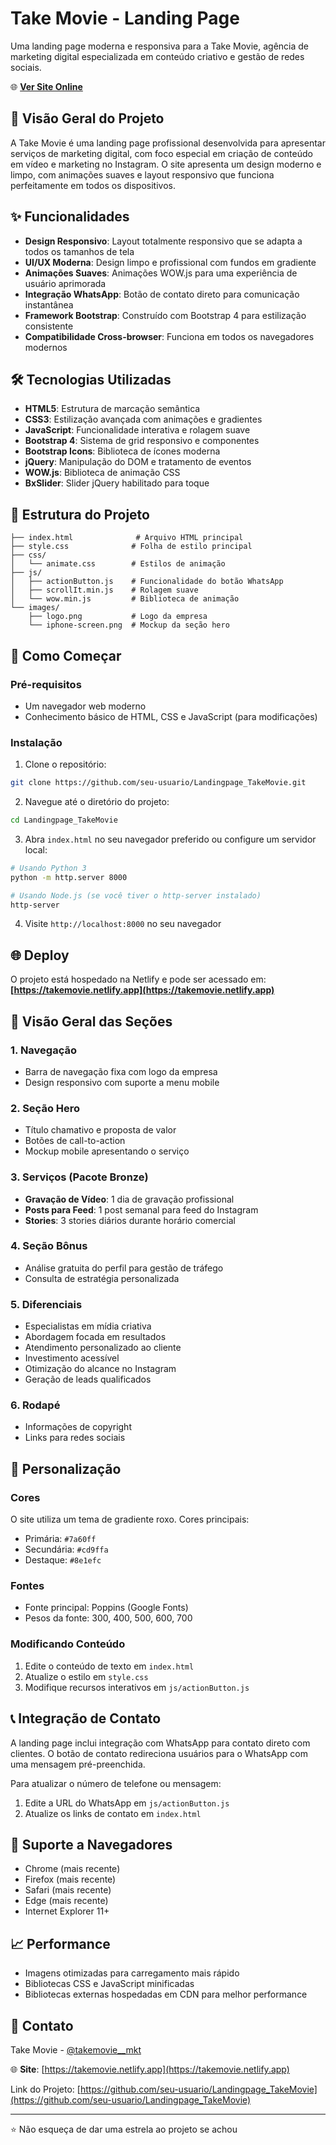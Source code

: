 # Take Movie - Landing Page

Uma landing page moderna e responsiva para a Take Movie, agência de marketing digital especializada em conteúdo criativo e gestão de redes sociais.

🌐 **[Ver Site Online](https://takemovie.netlify.app)**

## 🎯 Visão Geral do Projeto

A Take Movie é uma landing page profissional desenvolvida para apresentar serviços de marketing digital, com foco especial em criação de conteúdo em vídeo e marketing no Instagram. O site apresenta um design moderno e limpo, com animações suaves e layout responsivo que funciona perfeitamente em todos os dispositivos.

## ✨ Funcionalidades

- **Design Responsivo**: Layout totalmente responsivo que se adapta a todos os tamanhos de tela
- **UI/UX Moderna**: Design limpo e profissional com fundos em gradiente
- **Animações Suaves**: Animações WOW.js para uma experiência de usuário aprimorada
- **Integração WhatsApp**: Botão de contato direto para comunicação instantânea
- **Framework Bootstrap**: Construído com Bootstrap 4 para estilização consistente
- **Compatibilidade Cross-browser**: Funciona em todos os navegadores modernos

## 🛠️ Tecnologias Utilizadas

- **HTML5**: Estrutura de marcação semântica
- **CSS3**: Estilização avançada com animações e gradientes
- **JavaScript**: Funcionalidade interativa e rolagem suave
- **Bootstrap 4**: Sistema de grid responsivo e componentes
- **Bootstrap Icons**: Biblioteca de ícones moderna
- **jQuery**: Manipulação do DOM e tratamento de eventos
- **WOW.js**: Biblioteca de animação CSS
- **BxSlider**: Slider jQuery habilitado para toque

## 📁 Estrutura do Projeto

```
├── index.html              # Arquivo HTML principal
├── style.css              # Folha de estilo principal
├── css/
│   └── animate.css        # Estilos de animação
├── js/
│   ├── actionButton.js    # Funcionalidade do botão WhatsApp
│   ├── scrollIt.min.js    # Rolagem suave
│   └── wow.min.js         # Biblioteca de animação
└── images/
    ├── logo.png           # Logo da empresa
    └── iphone-screen.png  # Mockup da seção hero
```

## 🚀 Como Começar

### Pré-requisitos

- Um navegador web moderno
- Conhecimento básico de HTML, CSS e JavaScript (para modificações)

### Instalação

1. Clone o repositório:
```bash
git clone https://github.com/seu-usuario/Landingpage_TakeMovie.git
```

2. Navegue até o diretório do projeto:
```bash
cd Landingpage_TakeMovie
```

3. Abra `index.html` no seu navegador preferido ou configure um servidor local:
```bash
# Usando Python 3
python -m http.server 8000

# Usando Node.js (se você tiver o http-server instalado)
http-server
```

4. Visite `http://localhost:8000` no seu navegador

## 🌐 Deploy

O projeto está hospedado na Netlify e pode ser acessado em:
**[https://takemovie.netlify.app](https://takemovie.netlify.app)**

## 📱 Visão Geral das Seções

### 1. Navegação
- Barra de navegação fixa com logo da empresa
- Design responsivo com suporte a menu mobile

### 2. Seção Hero
- Título chamativo e proposta de valor
- Botões de call-to-action
- Mockup mobile apresentando o serviço

### 3. Serviços (Pacote Bronze)
- **Gravação de Vídeo**: 1 dia de gravação profissional
- **Posts para Feed**: 1 post semanal para feed do Instagram
- **Stories**: 3 stories diários durante horário comercial

### 4. Seção Bônus
- Análise gratuita do perfil para gestão de tráfego
- Consulta de estratégia personalizada

### 5. Diferenciais
- Especialistas em mídia criativa
- Abordagem focada em resultados
- Atendimento personalizado ao cliente
- Investimento acessível
- Otimização do alcance no Instagram
- Geração de leads qualificados

### 6. Rodapé
- Informações de copyright
- Links para redes sociais

## 🎨 Personalização

### Cores
O site utiliza um tema de gradiente roxo. Cores principais:
- Primária: `#7a60ff`
- Secundária: `#cd9ffa`
- Destaque: `#8e1efc`

### Fontes
- Fonte principal: Poppins (Google Fonts)
- Pesos da fonte: 300, 400, 500, 600, 700

### Modificando Conteúdo
1. Edite o conteúdo de texto em `index.html`
2. Atualize o estilo em `style.css`
3. Modifique recursos interativos em `js/actionButton.js`

## 📞 Integração de Contato

A landing page inclui integração com WhatsApp para contato direto com clientes. O botão de contato redireciona usuários para o WhatsApp com uma mensagem pré-preenchida.

Para atualizar o número de telefone ou mensagem:
1. Edite a URL do WhatsApp em `js/actionButton.js`
2. Atualize os links de contato em `index.html`

## 🔧 Suporte a Navegadores

- Chrome (mais recente)
- Firefox (mais recente)
- Safari (mais recente)
- Edge (mais recente)
- Internet Explorer 11+

## 📈 Performance

- Imagens otimizadas para carregamento mais rápido
- Bibliotecas CSS e JavaScript minificadas
- Bibliotecas externas hospedadas em CDN para melhor performance

## 📧 Contato

Take Movie - [@takemovie__mkt](https://www.instagram.com/takemovie__mkt)

🌐 **Site**: [https://takemovie.netlify.app](https://takemovie.netlify.app)

Link do Projeto: [https://github.com/seu-usuario/Landingpage_TakeMovie](https://github.com/seu-usuario/Landingpage_TakeMovie)

---

⭐ Não esqueça de dar uma estrela ao projeto se achou
